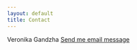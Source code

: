 ```yaml
---
layout: default
title: Contact
---
```


Veronika Gandzha
<a href="mailto:nikagandzh@gmail.com">Send me email message</a>
